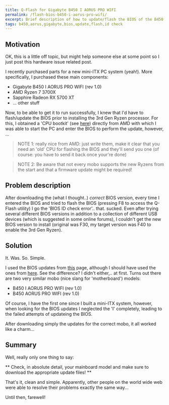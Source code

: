 ```yaml
---
title: Q-Flash for Gigabyte B450 I AORUS PRO WIFI
permalink: /flash-bios-b450-i-aorus-pro-wifi/
excerpt: Brief description of how to update/flash the BIOS of the B450 I AORUS PRO WIFI while avoiding the 'BIOS ID check error'
tags: b450,aorus,gigabyte,bios,update,flash,id check
---
```


## Motivation
OK, this is a little off topic, but might help someone else at some point so I just post this hardware issue related post.

I recently purchased parts for a new mini-ITX PC system (yeah!). More specifically, I purchased these main components:

* Gigabyte B450 I AORUS PRO WIFI (rev 1.0)
* AMD Ryzen 7 3700X
* Sapphire Radeon RX 5700 XT
* ... other stuff

Now, to be able to get it to run successfully, I knew that I'd have to flash/update the BIOS prior to installing the 3rd Gen Ryzen
processor. For this, I obtained a 'CPU bootkit' (see [here](https://www.amd.com/en/support/kb/faq/pa-100#faq-Short-Term-Processor-Loan-Boot-Kit)) directly from AMD with which I was able to start the PC and enter the BIOS to perform the update, however, ...

> NOTE 1: really nice from AMD: just write them, make it clear that you need an 'old' CPU for flashing the BIOS and they'll send you one 
> (of course: you have to send it back once your're done)

> NOTE 2: Be aware that not every mobo supports the new Ryzens from the start and that a firmware update might be required!

## Problem description
After downloading the (what I thought..) *correct* BIOS version, every time I entered the BIOS and tried to flash the BIOS (pressing F8 to access the Q-Flash utility)
I go the 'BIOS ID check error'.. that. sucked.
Even after trying several different BIOS versions in addition to a collection of different USB devices (which is suggested in some online forums), 
I couldn't get the new BIOS version to install (original was F30, my target version was F40 to enable the 3rd Gen Ryzen).

## Solution
It. Was. So. Simple.

I used the BIOS updates from [this](https://www.gigabyte.com/Motherboard/B450-AORUS-PRO-WIFI-rev-10/support#support-dl-bios) page, although I should have used the ones from [here](https://www.gigabyte.com/Motherboard/B450-I-AORUS-PRO-WIFI-rev-10/support#support-dl-bios).
See the difference? I didn't either,.. at first. Turns out there are two very similar mobo (nice slang for 'motherboard') models:

* B450 I AORUS PRO WIFI (rev 1.0)
* B450 AORUS PRO WIFI (rev 1.0)

Of course, I have the first one since I built a mini-ITX system, however, when looking for the BIOS updates
I neglected the 'I' completely, leading to the failed attempts of updateing the BIOS.

After downloading simply the updates for the correct mobo, it all worked like a charm...

## Summary
Well, really only one thing to say:

** Check, in absolute detail, your mainboard model and make sure to download the appropriate update files! **

That's it, clean and simple. Apparently, other people on the world wide web were able
to resolve their problems exactly the same way...

Until then, farewell!

